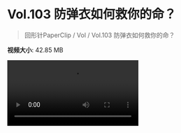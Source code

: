 # Vol.103 防弹衣如何救你的命？

> 回形针PaperClip / Vol / Vol.103 防弹衣如何救你的命？

**视频大小**: 42.85 MB

<div class="video"><video src="https://file.hsyhx.top/video/PaperClip/Vol/103.mp4" controls preload>🤔 您的浏览器不支持 video 标签</video></div>